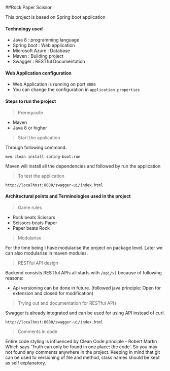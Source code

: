 ##Rock Paper Scissor 

This project is based on Spring boot application 

#### Technology used
- Java 8 : programming language 
- Spring boot : Web application 
- Microsoft Azure :  Database
- Maven : Building project
- Swagger : RESTful Documentation

#### Web Application configuration 
- Web Application is running on port `8080`
- You can change the configuration in `application.properties`
 
#### Steps to run the project

> Prerequisite
- Maven 
- Java 8 or higher 

> Start the application

Through following command:

    mvn clean install spring-boot:run 
    
Maven will install all the dependencies and followed by run the application

> To test the application

    http://localhost:8080/swagger-ui/index.html
    
    
#### Architectural points and Terminologies used in the project

> Game rules
 - Rock beats Scissors
 - Scissors beats Paper
 - Paper beats Rock

> Modularise

For the time being I have modularise the project on package level.
Later we can also modularise in maven modules.    
    
> RESTful API design 

Backend consists RESTful APIs all starts with `/api/v1` because of following reasons:
- Api versioning can be done in future. (followed java principle: Open for extension and closed for modification)

> Trying out and documentation for RESTful APIs

Swagger is already integrated and can be used for using API instead of curl. 

    http://localhost:8080/swagger-ui/index.html

> Comments in code 

Entire code styling is influenced by Clean Code principle - Robert Martin
Which says
'Truth can only be found in one place: the code’.
So you may not found any comments anywhere in the project.
Keeping in mind that git can be used to versioning of file and method, class names should be kept as self explanatory.
   
